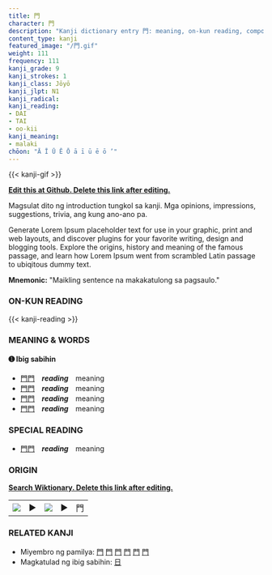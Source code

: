 ```yaml
---
title: 門
character: 門
description: "Kanji dictionary entry 門: meaning, on-kun reading, compounds, origin, related kanji"
content_type: kanji
featured_image: "/門.gif"
weight: 111
frequency: 111
kanji_grade: 9
kanji_strokes: 1
kanji_class: Jōyō
kanji_jlpt: N1
kanji_radical: 
kanji_reading: 
- DAI
- TAI
- oo-kii
kanji_meaning:
- malaki
chōon: "Ā Ī Ū Ē Ō ā ī ū ē ō ’"
---
```

[//]: # (Don't edit the line below. Kanji animated GIF code is automatically generated.)
{{< kanji-gif >}}

[//]: # (Edit below this line.)

**[Edit this at Github. Delete this link after editing.](https://github.com/tim0g/tim/tree/main/content/kanji/門/index.md)**

Magsulat dito ng introduction tungkol sa kanji. Mga opinions, impressions, suggestions, trivia, ang kung ano-ano pa.

Generate Lorem Ipsum placeholder text for use in your graphic, print and web layouts, and discover plugins for your favorite writing, design and blogging tools. Explore the origins, history and meaning of the famous passage, and learn how Lorem Ipsum went from scrambled Latin passage to ubiqitous dummy text.
 
**Mnemonic:** "Maikling sentence na makakatulong sa pagsaulo."

### ON-KUN READING

[//]: # (Don't edit the line below. ON-KUN READING code is automatically generated.)
{{< kanji-reading >}}

### MEANING & WORDS

#### ➊ **Ibig sabihin**
  - [門](../門)[門](../門)　***reading***　meaning
  - [門](../門)[門](../門)　***reading***　meaning
  - [門](../門)[門](../門)　***reading***　meaning
  - [門](../門)[門](../門)　***reading***　meaning

### SPECIAL READING
  - [門](../門)[門](../門)　***reading***　meaning

### ORIGIN

**[Search Wiktionary. Delete this link after editing.](https://wiktionary.org/wiki/門)**
<table class="kanji-table"><tr><td>
<img src="60px-門-bronze.svg.png">
</td><td>▶</td><td>
<img src="60px-門-oracle.svg.png">
</td><td>▶</td>
<td class="kanji-origin">門</td>
</tr></table>

### RELATED KANJI
- Miyembro ng pamilya: [門](../門) [門](../門) [門](../門) [門](../門) [門](../門) [門](../門)
- Magkatulad ng ibig sabihin: [日](../日)
